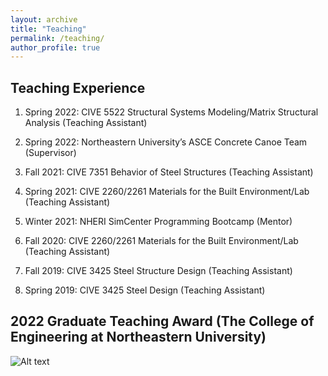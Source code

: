 ```yaml
---
layout: archive
title: "Teaching"
permalink: /teaching/
author_profile: true
---
```


## Teaching Experience
1. Spring 2022: CIVE 5522 Structural Systems Modeling/Matrix Structural Analysis (Teaching Assistant)
2. Spring 2022: Northeastern University’s ASCE Concrete Canoe Team (Supervisor)
3. Fall 2021: CIVE 7351 Behavior of Steel Structures (Teaching Assistant)
4. Spring 2021: CIVE 2260/2261 Materials for the Built Environment/Lab (Teaching Assistant)5. Winter 2021: NHERI SimCenter Programming Bootcamp (Mentor)
6. Fall 2020: CIVE 2260/2261 Materials for the Built Environment/Lab (Teaching Assistant)
7. Fall 2019: CIVE 3425 Steel Structure Design (Teaching Assistant)
8. Spring 2019: CIVE 3425 Steel Design (Teaching Assistant)

## 2022 Graduate Teaching Award (The College of Engineering at Northeastern University)
![Alt text](http://xinlong-du.github.io/images/Teaching_Award.jpeg)